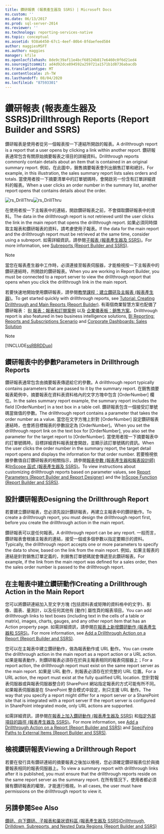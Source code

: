 ```yaml
---
title: 鑽研報表 (報表產生器及 SSRS) | Microsoft Docs
ms.custom: ''
ms.date: 06/13/2017
ms.prod: sql-server-2014
ms.reviewer: ''
ms.technology: reporting-services-native
ms.topic: conceptual
ms.assetid: 938a6450-67c1-4eef-80b4-8fdaefeed584
author: maggiesMSFT
ms.author: maggies
manager: kfile
ms.openlocfilehash: 8de9c39af11e4bcf68524b817e6460c0f6d21ed4
ms.sourcegitcommit: ad4d92dce894592a259721a1571b1d8736abacdb
ms.translationtype: MT
ms.contentlocale: zh-TW
ms.lasthandoff: 08/04/2020
ms.locfileid: "87593301"
---
```

# <a name="drillthrough-reports-report-builder-and-ssrs"></a><span data-ttu-id="d0e06-102">鑽研報表 (報表產生器及 SSRS)</span><span class="sxs-lookup"><span data-stu-id="d0e06-102">Drillthrough Reports (Report Builder and SSRS)</span></span>
  <span data-ttu-id="d0e06-103">鑽研報表是使用者從另一個報表按一下連結所開啟的報表。</span><span class="sxs-lookup"><span data-stu-id="d0e06-103">A drillthrough report is a report that a user opens by clicking a link within another report.</span></span> <span data-ttu-id="d0e06-104">鑽研報表通常包含有關原始摘要報表之項目的詳細資料。</span><span class="sxs-lookup"><span data-stu-id="d0e06-104">Drillthrough reports commonly contain details about an item that is contained in an original summary report.</span></span> <span data-ttu-id="d0e06-105">例如，在此圖中，銷售摘要報表會列出銷售訂單和總計。</span><span class="sxs-lookup"><span data-stu-id="d0e06-105">For example, in this illustration, the sales summary report lists sales orders and totals.</span></span> <span data-ttu-id="d0e06-106">當使用者按一下摘要清單中的訂單號碼時，會開啟另一份含有訂單詳細資料的報表。</span><span class="sxs-lookup"><span data-stu-id="d0e06-106">When a user clicks an order number in the summary list, another report opens that contains details about the order.</span></span>  
  
 <span data-ttu-id="d0e06-107">![rs_DrillThru](../media/rs-drillthru.gif "rs_DrillThru")</span><span class="sxs-lookup"><span data-stu-id="d0e06-107">![rs_DrillThru](../media/rs-drillthru.gif "rs_DrillThru")</span></span>  
  
 <span data-ttu-id="d0e06-108">在使用者按一下主報表中的連結，開啟鑽研報表之前，不會擷取鑽研報表中的資料。</span><span class="sxs-lookup"><span data-stu-id="d0e06-108">The data in the drillthrough report is not retrieved until the user clicks the link in the main report that opens the drillthrough report.</span></span> <span data-ttu-id="d0e06-109">如果必須同時擷取主報表和鑽研報表的資料，請考慮使用子報表。</span><span class="sxs-lookup"><span data-stu-id="d0e06-109">If the data for the main report and the drillthrough report must be retrieved at the same time, consider using a subreport.</span></span> <span data-ttu-id="d0e06-110">如需詳細資訊，請參閱[子報表 &#40;報表產生器及 SSRS&#41;](subreports-report-builder-and-ssrs.md)。</span><span class="sxs-lookup"><span data-stu-id="d0e06-110">For more information, see [Subreports &#40;Report Builder and SSRS&#41;](subreports-report-builder-and-ssrs.md).</span></span>  
  
> [!NOTE]  
>  <span data-ttu-id="d0e06-111">當您在報表產生器中工作時，必須連接至報表伺服器，才能檢視按一下主報表中的鑽研連結時，所開啟的鑽研報表。</span><span class="sxs-lookup"><span data-stu-id="d0e06-111">When you are working in Report Builder, you must be connected to a report server to view the drillthrough report that opens when you click the drillthrough link in the main report.</span></span>  
  
 <span data-ttu-id="d0e06-112">若要快速地開始使用鑽研報表，請參閱[教學課程：建立鑽研及主報表 &#40;報表產生器&#41;](../tutorial-creating-drillthrough-and-main-reports-report-builder.md)。</span><span class="sxs-lookup"><span data-stu-id="d0e06-112">To get started quickly with drillthrough reports, see [Tutorial: Creating Drillthrough and Main Reports &#40;Report Builder&#41;](../tutorial-creating-drillthrough-and-main-reports-report-builder.md).</span></span> <span data-ttu-id="d0e06-113">有兩個商業智慧方案也配備了鑽研報表： [BI 報表：報表和訂閱案例](https://technet.microsoft.com/bi/ff769487.aspx) 以及 [企業儀表板：銷售方案](https://technet.microsoft.com/bi/ff643005.aspx)。</span><span class="sxs-lookup"><span data-stu-id="d0e06-113">Drillthrough report is also featured in two business intelligence solutions, [BI Reporting: Reports and Subscriptions Scenario](https://technet.microsoft.com/bi/ff769487.aspx) and [Corporate Dashboards: Sales Solution](https://technet.microsoft.com/bi/ff643005.aspx)</span></span>  
  
> [!NOTE]  
>  [!INCLUDE[ssRBRDDup](../../includes/ssrbrddup-md.md)]  
  
## <a name="parameters-in-drillthrough-reports"></a><span data-ttu-id="d0e06-114">鑽研報表中的參數</span><span class="sxs-lookup"><span data-stu-id="d0e06-114">Parameters in Drillthrough Reports</span></span>  
 <span data-ttu-id="d0e06-115">鑽研報表通常包含由摘要報表傳遞給它的參數。</span><span class="sxs-lookup"><span data-stu-id="d0e06-115">A drillthrough report typically contains parameters that are passed to it by the summary report.</span></span> <span data-ttu-id="d0e06-116">在銷售摘要報表範例中，摘要報表在資料表資料格內的文字方塊中包含 [OrderNumber] 欄位。</span><span class="sxs-lookup"><span data-stu-id="d0e06-116">In the sales summary report example, the summary report includes the field [OrderNumber] in a text box in a table cell.</span></span> <span data-ttu-id="d0e06-117">鑽研報表包含一個接受訂單號碼當做值的參數。</span><span class="sxs-lookup"><span data-stu-id="d0e06-117">The drillthrough report contains a parameter that takes the order number as a value.</span></span> <span data-ttu-id="d0e06-118">當您在文字方塊上針對 [OrderNumber] 設定鑽研報表連結時，也會將目標報表的參數設定為 [OrderNumber]。</span><span class="sxs-lookup"><span data-stu-id="d0e06-118">When you set the drillthrough report link on the text box for [OrderNumber], you also set the parameter for the target report to [OrderNumber].</span></span> <span data-ttu-id="d0e06-119">當使用者按一下摘要報表中的訂單號碼時，目標詳細資料報表就會開啟，並顯示該訂單號碼的資訊。</span><span class="sxs-lookup"><span data-stu-id="d0e06-119">When the user clicks the order number in the summary report, the target detail report opens and displays the information for that order number.</span></span> <span data-ttu-id="d0e06-120">若要檢視依據參數值自訂鑽研報表的相關指示，請參閱[報表參數 &#40;報表產生器和報表設計師&#41;](report-parameters-report-builder-and-report-designer.md) 和[InScope 函式 &#40;報表產生器及 SSRS&#41;](report-builder-functions-inscope-function.md)。</span><span class="sxs-lookup"><span data-stu-id="d0e06-120">To view instructions about customizing drillthrough reports based on parameter values, see [Report Parameters &#40;Report Builder and Report Designer&#41;](report-parameters-report-builder-and-report-designer.md) and the [InScope Function &#40;Report Builder and SSRS&#41;](report-builder-functions-inscope-function.md).</span></span>  
  
## <a name="designing-the-drillthrough-report"></a><span data-ttu-id="d0e06-121">設計鑽研報表</span><span class="sxs-lookup"><span data-stu-id="d0e06-121">Designing the Drillthrough Report</span></span>  
 <span data-ttu-id="d0e06-122">若要建立鑽研報表，您必須先設計鑽研報表，再建立主報表中的鑽研動作。</span><span class="sxs-lookup"><span data-stu-id="d0e06-122">To create a drillthrough report, you must design the drillthrough report first, before you create the drillthrough action in the main report.</span></span>  
  
 <span data-ttu-id="d0e06-123">鑽研報表可以是任何報表。</span><span class="sxs-lookup"><span data-stu-id="d0e06-123">A drillthrough report can be any report.</span></span> <span data-ttu-id="d0e06-124">一般而言，鑽研報表會根據主報表的連結，接受一個或多個參數以指定要顯示的資料。</span><span class="sxs-lookup"><span data-stu-id="d0e06-124">Typically, the drillthrough report accepts one or more parameters to specify the data to show, based on the link from the main report.</span></span> <span data-ttu-id="d0e06-125">例如，如果主報表的連結是針對銷售訂單定義的，則銷售訂單號碼就會傳遞至此鑽研報表。</span><span class="sxs-lookup"><span data-stu-id="d0e06-125">For example, if the link from the main report was defined for a sales order, then the sales order number is passed to the drillthrough report.</span></span>  
  
## <a name="creating-a-drillthrough-action-in-the-main-report"></a><span data-ttu-id="d0e06-126">在主報表中建立鑽研動作</span><span class="sxs-lookup"><span data-stu-id="d0e06-126">Creating a Drillthrough Action in the Main Report</span></span>  
 <span data-ttu-id="d0e06-127">您可以將鑽研連結加入至文字方塊 (包括資料表或矩陣的資料格中的文字)、影像、圖表、量測計，以及任何其他有 [動作] 屬性頁的報表項目。</span><span class="sxs-lookup"><span data-stu-id="d0e06-127">You can add drillthrough links to text boxes (including text in the cells of a table or matrix), images, charts, gauges, and any other report item that has an Action property page.</span></span> <span data-ttu-id="d0e06-128">如需詳細資訊，請參閱[在報表上新增鑽研動作 &#40;報表產生器和 SSRS&#41;](add-a-drillthrough-action-on-a-report-report-builder-and-ssrs.md)。</span><span class="sxs-lookup"><span data-stu-id="d0e06-128">For more information, see [Add a Drillthrough Action on a Report &#40;Report Builder and SSRS&#41;](add-a-drillthrough-action-on-a-report-report-builder-and-ssrs.md).</span></span>  
  
 <span data-ttu-id="d0e06-129">您可以在主報表中建立鑽研動作，做為報表動作或 URL 動作。</span><span class="sxs-lookup"><span data-stu-id="d0e06-129">You can create the drillthrough action in the main report as a report action or a URL action.</span></span> <span data-ttu-id="d0e06-130">如果是報表動作，則鑽研報表必須存在於與主報表相同的報表伺服器上；</span><span class="sxs-lookup"><span data-stu-id="d0e06-130">For a report action, the drillthrough report must exist on the same report server as the main report.</span></span> <span data-ttu-id="d0e06-131">如果是 URL 動作，則報表必須存在於完整的 URL 位置。</span><span class="sxs-lookup"><span data-stu-id="d0e06-131">For a URL action, the report must exist at the fully qualified URL location.</span></span> <span data-ttu-id="d0e06-132">您針對報表伺服器或與報表伺服器整合的 SharePoint 網站指定報表的方式可能有所不同。如果報表伺服器是在 SharePoint 整合模式中設定，則只支援 URL 動作。</span><span class="sxs-lookup"><span data-stu-id="d0e06-132">The way that you specify a report might differ for a report server or a SharePoint site that is integrated with a report server If the report server is configured in SharePoint integrated mode, only URL actions are supported.</span></span>  
  
 <span data-ttu-id="d0e06-133">如需詳細資訊，請參閱[在報表上加入鑽研動作 &#40;報表產生器及 SSRS&#41;](add-a-drillthrough-action-on-a-report-report-builder-and-ssrs.md) 和[指定外部項目的路徑 &#40;報表產生器及 SSRS&#41;](specifying-paths-to-external-items-report-builder-and-ssrs.md)。</span><span class="sxs-lookup"><span data-stu-id="d0e06-133">For more information, see [Add a Drillthrough Action on a Report &#40;Report Builder and SSRS&#41;](add-a-drillthrough-action-on-a-report-report-builder-and-ssrs.md) and [Specifying Paths to External Items &#40;Report Builder and SSRS&#41;](specifying-paths-to-external-items-report-builder-and-ssrs.md).</span></span>  
  
## <a name="viewing-a-drillthrough-report"></a><span data-ttu-id="d0e06-134">檢視鑽研報表</span><span class="sxs-lookup"><span data-stu-id="d0e06-134">Viewing a Drillthrough Report</span></span>  
 <span data-ttu-id="d0e06-135">若要在發行具有鑽研連結的摘要報表之後加以檢視，您必須確定鑽研報表位於與摘要報表相同的報表伺服器上。</span><span class="sxs-lookup"><span data-stu-id="d0e06-135">To view a summary report with drillthrough links after it is published, you must ensure that the drillthrough reports reside on the same report server as the summary report.</span></span> <span data-ttu-id="d0e06-136">在所有情況下，使用者都必須擁有鑽研報表的權限，才能進行檢視。</span><span class="sxs-lookup"><span data-stu-id="d0e06-136">In all cases, the user must have permissions on the drillthrough report to view it.</span></span>  
  
## <a name="see-also"></a><span data-ttu-id="d0e06-137">另請參閱</span><span class="sxs-lookup"><span data-stu-id="d0e06-137">See Also</span></span>  
 [<span data-ttu-id="d0e06-138">鑽研、向下鑽研、子報表和巢狀資料區 &#40;報表產生器及 SSRS&#41;</span><span class="sxs-lookup"><span data-stu-id="d0e06-138">Drillthrough, Drilldown, Subreports, and Nested Data Regions &#40;Report Builder and SSRS&#41;</span></span>](drillthrough-drilldown-subreports-and-nested-data-regions.md)  
  
  
